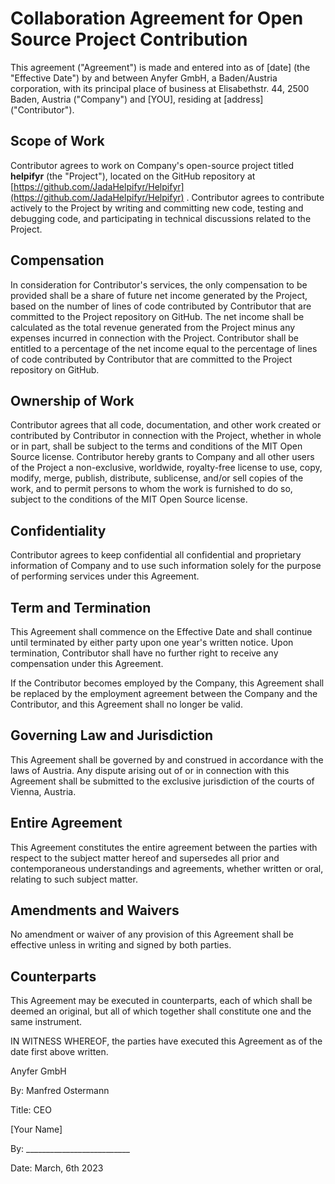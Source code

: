 # Collaboration Agreement for Open Source Project Contribution

This agreement ("Agreement") is made and entered into as of [date] (the "Effective Date") by and between Anyfer GmbH, a Baden/Austria corporation, with its principal place of business at Elisabethstr. 44, 2500 Baden, Austria ("Company") and [YOU], residing at [address] ("Contributor").

## Scope of Work

Contributor agrees to work on Company's open-source project titled **helpifyr** (the "Project"), located on the GitHub repository at [https://github.com/JadaHelpifyr/Helpifyr](https://github.com/JadaHelpifyr/Helpifyr) . Contributor agrees to contribute actively to the Project by writing and committing new code, testing and debugging code, and participating in technical discussions related to the Project.

## Compensation

In consideration for Contributor's services, the only compensation to be provided shall be a share of future net income generated by the Project, based on the number of lines of code contributed by Contributor that are committed to the Project repository on GitHub. The net income shall be calculated as the total revenue generated from the Project minus any expenses incurred in connection with the Project. Contributor shall be entitled to a percentage of the net income equal to the percentage of lines of code contributed by Contributor that are committed to the Project repository on GitHub.

## Ownership of Work

Contributor agrees that all code, documentation, and other work created or contributed by Contributor in connection with the Project, whether in whole or in part, shall be subject to the terms and conditions of the MIT Open Source license. Contributor hereby grants to Company and all other users of the Project a non-exclusive, worldwide, royalty-free license to use, copy, modify, merge, publish, distribute, sublicense, and/or sell copies of the work, and to permit persons to whom the work is furnished to do so, subject to the conditions of the MIT Open Source license.

## Confidentiality

Contributor agrees to keep confidential all confidential and proprietary information of Company and to use such information solely for the purpose of performing services under this Agreement.

## Term and Termination

This Agreement shall commence on the Effective Date and shall continue until terminated by either party upon one year's written notice. Upon termination, Contributor shall have no further right to receive any compensation under this Agreement.

If the Contributor becomes employed by the Company, this Agreement shall be replaced by the employment agreement between the Company and the Contributor, and this Agreement shall no longer be valid.

## Governing Law and Jurisdiction

This Agreement shall be governed by and construed in accordance with the laws of Austria. Any dispute arising out of or in connection with this Agreement shall be submitted to the exclusive jurisdiction of the courts of Vienna, Austria.

## Entire Agreement

This Agreement constitutes the entire agreement between the parties with respect to the subject matter hereof and supersedes all prior and contemporaneous understandings and agreements, whether written or oral, relating to such subject matter.

## Amendments and Waivers

No amendment or waiver of any provision of this Agreement shall be effective unless in writing and signed by both parties.

## Counterparts

This Agreement may be executed in counterparts, each of which shall be deemed an original, but all of which together shall constitute one and the same instrument.

IN WITNESS WHEREOF, the parties have executed this Agreement as of the date first above written.

Anyfer GmbH

By: Manfred Ostermann

Title: CEO

[Your Name]

By: __________________________

Date: March, 6th 2023
